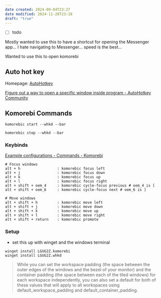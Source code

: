 ```yaml
---
date created: 2024-09-04T23:27
date modified: 2024-11-28T23:18
draft: "true"
---
```

- [ ] todo

Mostly wanted to use this to have a shortcut for opening the Messenger app... I hate navigating to Messenger... speed is the best...

Wanted to use this to open komorebi

## Auto hot key

Homepage: [AutoHotkey](https://www.autohotkey.com/) 

[Figure out a way to open a specific window inside program - AutoHotkey Community](https://www.autohotkey.com/boards/viewtopic.php?t=84070) 

## Komorebi Commands

```
komorebic start --whkd --bar
```

```
komorebic stop --whkd --bar
```
### Keybinds

[Example configurations - Commands - Komorebi](https://lgug2z.github.io/komorebi/example-configurations.html?h=commands#whkdrc)

```
# Focus windows
alt + h                 : komorebic focus left
alt + j                 : komorebic focus down
alt + k                 : komorebic focus up
alt + l                 : komorebic focus right
alt + shift + oem_4     : komorebic cycle-focus previous # oem_4 is [
alt + shift + oem_6     : komorebic cycle-focus next # oem_6 is ]

# Move windows
alt + shift + h         : komorebic move left
alt + shift + j         : komorebic move down
alt + shift + k         : komorebic move up
alt + shift + l         : komorebic move right
alt + shift + return    : komorebic promote
```

### Setup
- set this up with winget and the windows terminal
```
winget install LGUG2Z.komorebi
winget install LGUG2Z.whkd
```

> While you can set the workspace padding (the space between the outer edges of the windows and the bezel of your monitor) and the container padding (the space between each of the tiled windows) for each workspace independently, you can also set a default for both of these values that will apply to all workspaces using default_workspace_padding and default_container_padding.
